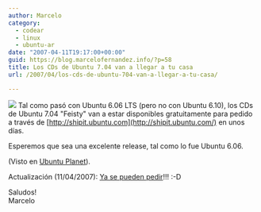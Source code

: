 ```yaml
---
author: Marcelo
category:
  - codear
  - linux
  - ubuntu-ar
date: "2007-04-11T19:17:00+00:00"
guid: https://blog.marcelofernandez.info/?p=58
title: Los CDs de Ubuntu 7.04 van a llegar a tu casa
url: /2007/04/los-cds-de-ubuntu-704-van-a-llegar-a-tu-casa/

---
```

[![](http://2.bp.blogspot.com/_nDZ247g0qSM/RhT29a42MMI/AAAAAAAAAFQ/_Ivp0Pu5D0E/s400/ubuntulogo.png)](http://2.bp.blogspot.com/_nDZ247g0qSM/RhT29a42MMI/AAAAAAAAAFQ/_Ivp0Pu5D0E/s1600-h/ubuntulogo.png) Tal como pasó con Ubuntu 6.06 LTS (pero no con Ubuntu 6.10), los CDs de Ubuntu 7.04 "Feisty" van a estar disponibles gratuitamente para pedido a través de [http://shipit.ubuntu.com](http://shipit.ubuntu.com/) en unos días.

Esperemos que sea una excelente release, tal como lo fue Ubuntu 6.06.

(Visto en [Ubuntu Planet](http://ubuntu.wordpress.com/2007/04/04/feisty-cds-to-be-available-through-shipit/)).

Actualización (11/04/2007): [Ya se pueden pedir](http://ubuntu.wordpress.com/2007/04/11/request-feisty-704-cds-now/)!!! :-D

Saludos!  
Marcelo

